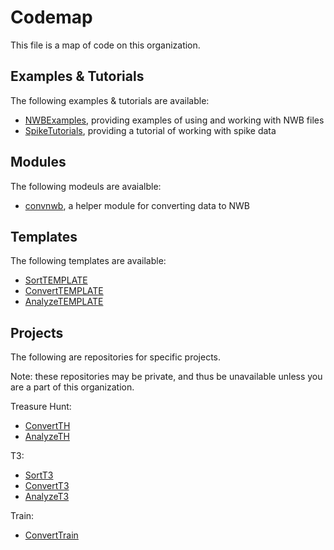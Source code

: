 # Codemap

This file is a map of code on this organization.

## Examples & Tutorials

The following examples & tutorials are available:
- [NWBExamples](https://github.com/JacobsSU/NWBExamples), providing examples of using and working with NWB files
- [SpikeTutorials](https://github.com/JacobsSU/SpikeTutorial), providing a tutorial of working with spike data

## Modules

The following modeuls are avaialble:
- [convnwb](https://github.com/JacobsSU/convnwb), a helper module for converting data to NWB

## Templates

The following templates are available:
- [SortTEMPLATE](https://github.com/JacobsSU/SortTEMPLATE)
- [ConvertTEMPLATE](https://github.com/JacobsSU/ConvertTEMPLATE)
- [AnalyzeTEMPLATE](https://github.com/JacobsSU/AnalyzeTEMPLATE)

## Projects

The following are repositories for specific projects.

Note: these repositories may be private, and thus be unavailable unless you are 
a part of this organization. 

Treasure Hunt:
- [ConvertTH](https://github.com/JacobsSU/ConvertTH)
- [AnalyzeTH](https://github.com/JacobsSU/AnalyzeTH)

T3:
- [SortT3](https://github.com/JacobsSU/SortT3)
- [ConvertT3](https://github.com/JacobsSU/ConvertT3)
- [AnalyzeT3](https://github.com/JacobsSU/AnalyzeT3)

Train: 
- [ConvertTrain](https://github.com/JacobsSU/ConvertTrain)
